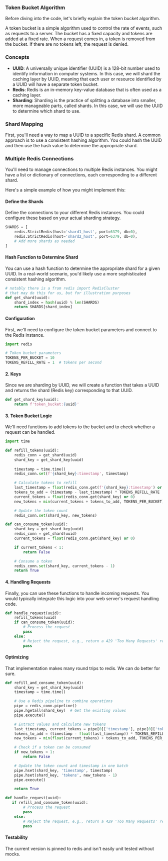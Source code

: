 ### Token Bucket Algorithm

Before diving into the code, let's briefly explain the token bucket algorithm.

A token bucket is a simple algorithm used to control the rate of events, such as requests to a server. The bucket has a fixed capacity and tokens are added at a fixed rate. When a request comes in, a token is removed from the bucket. If there are no tokens left, the request is denied.

### Concepts

- **UUID**: A universally unique identifier (UUID) is a 128-bit number used to identify information in computer systems. In this case, we will shard the caching layer by UUID, meaning that each user or resource identified by a UUID will have a separate token bucket.
- **Redis**: Redis is an in-memory key-value database that is often used as a caching layer.
- **Sharding**: Sharding is the practice of splitting a database into smaller, more manageable parts, called shards. In this case, we will use the UUID to determine which shard to use.

### Shard Mapping

First, you'll need a way to map a UUID to a specific Redis shard. A common approach is to use a consistent hashing algorithm. You could hash the UUID and then use the hash value to determine the appropriate shard.

### Multiple Redis Connections

You'll need to manage connections to multiple Redis instances. You might have a list or dictionary of connections, each corresponding to a different shard.

Here's a simple example of how you might implement this:

#### Define the Shards

Define the connections to your different Redis instances. You could configure these based on your actual sharding strategy.

```python
SHARDS = [
    redis.StrictRedis(host='shard1_host', port=6379, db=0),
    redis.StrictRedis(host='shard2_host', port=6379, db=0),
    # Add more shards as needed
]
```

#### Hash Function to Determine Shard

You can use a hash function to determine the appropriate shard for a given UUID. In a real-world scenario, you'd likely use a more sophisticated consistent hashing algorithm.

```python
# notably there is a from redis import RedisCluster
# that may do this for us, but for illustration purposes
def get_shard(uuid):
    shard_index = hash(uuid) % len(SHARDS)
    return SHARDS[shard_index]
```


#### Configuration

First, we'll need to configure the token bucket parameters and connect to the Redis instance.

```python
import redis

# Token bucket parameters
TOKENS_PER_BUCKET = 10
TOKENS_REFILL_RATE = 1  # tokens per second

```

#### 2. Keys

Since we are sharding by UUID, we will create a function that takes a UUID and returns the shard (Redis key) corresponding to that UUID.

```python
def get_shard_key(uuid):
    return f'token_bucket:{uuid}'
```

#### 3. Token Bucket Logic

We'll need functions to add tokens to the bucket and to check whether a request can be handled.

```python
import time

def refill_tokens(uuid):
    redis_conn = get_shard(uuid)
    shard_key = get_shard_key(uuid)
    
    timestamp = time.time()
    redis_conn.set(f'{shard_key}:timestamp', timestamp)

    # Calculate tokens to refill
    last_timestamp = float(redis_conn.get(f'{shard_key}:timestamp') or 0)
    tokens_to_add = (timestamp - last_timestamp) * TOKENS_REFILL_RATE
    current_tokens = float(redis_conn.get(shard_key) or 0)
    new_tokens = min(current_tokens + tokens_to_add, TOKENS_PER_BUCKET)

    # Update the token count
    redis_conn.set(shard_key, new_tokens)

def can_consume_token(uuid):
    shard_key = get_shard_key(uuid)
    redis_conn = get_shard(uuid)
    current_tokens = float(redis_conn.get(shard_key) or 0)

    if current_tokens < 1:
        return False

    # Consume a token
    redis_conn.set(shard_key, current_tokens - 1)
    return True
```

#### 4. Handling Requests

Finally, you can use these functions to handle incoming requests. You would typically integrate this logic into your web server's request handling code.

```python
def handle_request(uuid):
    refill_tokens(uuid)
    if can_consume_token(uuid):
        # Process the request
        pass
    else:
        # Reject the request, e.g., return a 429 'Too Many Requests' response
        pass
```

#### Optimizing

That implementation makes many round trips to redis. We can do better for sure.

```python
def refill_and_consume_token(uuid):
    shard_key = get_shard_key(uuid)
    timestamp = time.time()

    # Use a Redis pipeline to combine operations
    pipe = redis_conn.pipeline()
    pipe.hgetall(shard_key)  # Get the existing values
    pipe.execute()

    # Extract values and calculate new tokens
    last_timestamp, current_tokens = pipe[0]['timestamp'], pipe[0]['tokens']
    tokens_to_add = (timestamp - float(last_timestamp)) * TOKENS_REFILL_RATE
    new_tokens = min(float(current_tokens) + tokens_to_add, TOKENS_PER_BUCKET)

    # Check if a token can be consumed
    if new_tokens < 1:
        return False

    # Update the token count and timestamp in one batch
    pipe.hset(shard_key, 'timestamp', timestamp)
    pipe.hset(shard_key, 'tokens', new_tokens - 1)
    pipe.execute()

    return True
```

```python
def handle_request(uuid):
   if refill_and_consume_token(uuid):
        # Process the request
        pass
    else:
        # Reject the request, e.g., return a 429 'Too Many Requests' response
        pass
```

#### Testability

The current version is pinned to redis and isn't easily unit tested without mocks.

